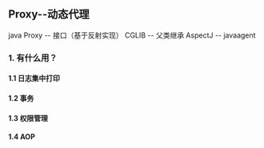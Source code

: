 ## Proxy--动态代理
java Proxy -- 接口（基于反射实现）
CGLIB      -- 父类继承
AspectJ    --
javaagent
### 1. 有什么用？
#### 1.1 日志集中打印 
#### 1.2 事务
#### 1.3 权限管理
#### 1.4 AOP

